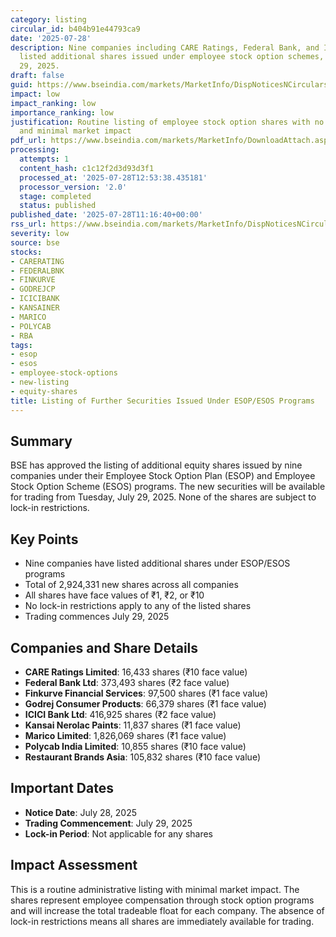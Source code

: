 ```yaml
---
category: listing
circular_id: b404b91e44793ca9
date: '2025-07-28'
description: Nine companies including CARE Ratings, Federal Bank, and ICICI Bank have
  listed additional shares issued under employee stock option schemes, effective July
  29, 2025.
draft: false
guid: https://www.bseindia.com/markets/MarketInfo/DispNoticesNCirculars.aspx?Noticeid={E0A870A9-975B-44AB-AE9B-2297BC755168}&noticeno=20250728-25&dt=07/28/2025&icount=25&totcount=54&flag=0
impact: low
impact_ranking: low
importance_ranking: low
justification: Routine listing of employee stock option shares with no lock-in restrictions
  and minimal market impact
pdf_url: https://www.bseindia.com/markets/MarketInfo/DownloadAttach.aspx?id=20250728-25&attachedId=
processing:
  attempts: 1
  content_hash: c1c12f2d3d93d3f1
  processed_at: '2025-07-28T12:53:38.435181'
  processor_version: '2.0'
  stage: completed
  status: published
published_date: '2025-07-28T11:16:40+00:00'
rss_url: https://www.bseindia.com/markets/MarketInfo/DispNoticesNCirculars.aspx?Noticeid={E0A870A9-975B-44AB-AE9B-2297BC755168}&noticeno=20250728-25&dt=07/28/2025&icount=25&totcount=54&flag=0
severity: low
source: bse
stocks:
- CARERATING
- FEDERALBNK
- FINKURVE
- GODREJCP
- ICICIBANK
- KANSAINER
- MARICO
- POLYCAB
- RBA
tags:
- esop
- esos
- employee-stock-options
- new-listing
- equity-shares
title: Listing of Further Securities Issued Under ESOP/ESOS Programs
---
```


## Summary

BSE has approved the listing of additional equity shares issued by nine companies under their Employee Stock Option Plan (ESOP) and Employee Stock Option Scheme (ESOS) programs. The new securities will be available for trading from Tuesday, July 29, 2025. None of the shares are subject to lock-in restrictions.

## Key Points

- Nine companies have listed additional shares under ESOP/ESOS programs
- Total of 2,924,331 new shares across all companies
- All shares have face values of ₹1, ₹2, or ₹10
- No lock-in restrictions apply to any of the listed shares
- Trading commences July 29, 2025

## Companies and Share Details

- **CARE Ratings Limited**: 16,433 shares (₹10 face value)
- **Federal Bank Ltd**: 373,493 shares (₹2 face value)
- **Finkurve Financial Services**: 97,500 shares (₹1 face value)
- **Godrej Consumer Products**: 66,379 shares (₹1 face value)
- **ICICI Bank Ltd**: 416,925 shares (₹2 face value)
- **Kansai Nerolac Paints**: 11,837 shares (₹1 face value)
- **Marico Limited**: 1,826,069 shares (₹1 face value)
- **Polycab India Limited**: 10,855 shares (₹10 face value)
- **Restaurant Brands Asia**: 105,832 shares (₹10 face value)

## Important Dates

- **Notice Date**: July 28, 2025
- **Trading Commencement**: July 29, 2025
- **Lock-in Period**: Not applicable for any shares

## Impact Assessment

This is a routine administrative listing with minimal market impact. The shares represent employee compensation through stock option programs and will increase the total tradeable float for each company. The absence of lock-in restrictions means all shares are immediately available for trading.